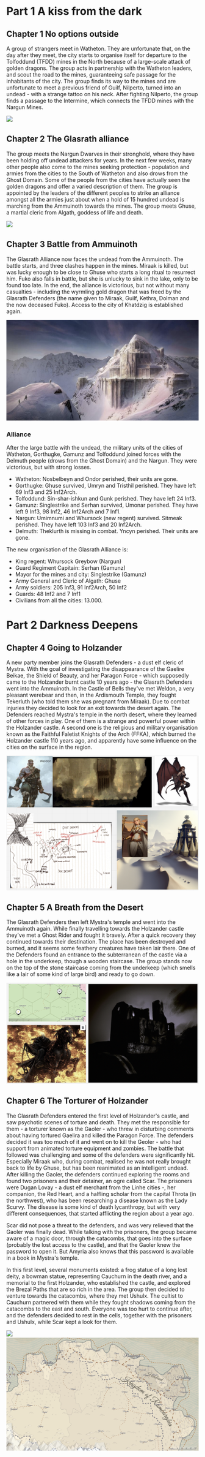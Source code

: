 # Part 1 A kiss from the dark

## Chapter 1 No options outside

A group of strangers meet in Watheton. They are unfortunate that, on the day after they meet, the city starts to organise itself for departure to the Tolfoddund (TFDD) mines in the North because of a large-scale attack of golden dragons. The group acts in partnership with the Watheton leaders, and scout the road to the mines, guaranteeing safe passage for the inhabitants of the city. The group finds its way to the mines and are unfortunate to meet a previous friend of Guilf, Nilperto, turned into an undead - with a strange tattoo on his neck. After fighting Nilperto, the group finds a passage to the Intermine, which connects the TFDD mines with the Nargun Mines.

![](_aux/Pasted%20image%2020230322230054.png)

## Chapter 2 The Glasrath alliance

The group meets the Nargun Dwarves in their stronghold, where they have been holding off undead attackers for years. In the next few weeks, many other people also come to the mines seeking protection - population and armies from the cities to the South of Watheton and also drows from the Ghost Domain. Some of the people from the cities have actually seen the golden dragons and offer a varied description of them. The group is appointed by the leaders of the different peoples to strike an alliance amongst all the armies just about when a hold of 15 hundred undead is marching from the Ammuinoth towards the mines. The group meets Ghuse, a martial cleric from Algath, goddess of life and death.

![](_aux/Pasted%20image%2020230322230143.png)

## Chapter 3 Battle from Ammuinoth

The Glasrath Alliance now faces the undead from the Ammuinoth. The battle starts, and three clashes happen in the mines. Miraak is killed, but was lucky enough to be close to Ghuse who starts a long ritual to resurrect him. Fuko also falls in battle, but she is unlucky to sink in the lake, only to be found too late. In the end, the alliance is victorious, but not without many casualties - including the wyrmling gold dragon that was freed by the Glasrath Defenders (the name given to Miraak, Guilf, Kethra, Dolman and the now deceased Fuko). Access to the city of Khatdzig is established again.

![](_aux/Pasted%20image%2020230322230543.png)


### Alliance

After the large battle with the undead, the military units of the cities of Watheton, Gorthugke, Gamunz and Tolfoddund joined forces with the Delmuth people (drows from the Ghost Domain) and the Nargun. They were victorious, but with strong losses.
- Watheton: Nosbelbeyn and Ondor perished, their units are gone.
- Gorthugke: Ghuse survived, Umryn and Tristhil perished. They have left 69 Inf3 and 25 Inf2Arch.
- Tolfoddund: Sin-shar-ishkun and Gunk perished. They have left 24 Inf3.
- Gamunz: Singlestrike and Serhan survived, Umonar perished. They have left 9 Inf3, 98 Inf2, 46 Inf2Arch and 7 Inf1.
- Nargun: Umimnumi and Whursock (new regent) survived. Sitmeak perished. They have left 103 Inf3 and 20 Inf2Arch.
- Delmuth: Theklurth is missing in combat. Yncyn perished. Their units are gone.

The new organisation of the Glasrath Alliance is:
- King regent: Whursock Greybow (Nargun)
- Guard Regiment Capitain: Serhan (Gamunz)
- Mayor for the mines and city: Singlestrike (Gamunz)
- Army General and Cleric of Algath: Ghuse
- Army soldiers: 205 Inf3, 91 Inf2Arch, 50 Inf2
- Guards: 48 Inf2 and 7 Inf1
- Civilians from all the cities: 13.000.

# Part 2 Darkness Deepens

## Chapter 4 Going to Holzander

A new party member joins the Glasrath Defenders - a dust elf cleric of Mystra. With the goal of investigating the disappearance of the Gaelire Beikae, the Shield of Beauty, and her Paragon Force - which supposedly came to the Holzander burnt castle 10 years ago - the Glasrath Defenders went into the Ammuinoth. In the Castle of Bells they've met Weldon, a very pleasant werebear and then, in the Ardismouth Temple, they fought Tekerluth (who told them she was pregnant from Miraak). Due to combat injuries they decided to look for an exit towards the desert again. The Defenders reached Mystra's temple in the north desert, where they learned of other forces in play. One of them is a strange and powerful power within the Holzander castle. A second one is the religious and military organisation known as the Faithful Faletist Knights of the Arch (FFKA), which burned the Holzander castle 110 years ago, and apparently have some influence on the cities on the surface in the region.

![](_aux/Pasted%20image%2020230322233511.png)

## Chapter 5 A Breath from the Desert

The Glasrath Defenders then left Mystra's temple and went into the Ammuinoth again. While finally travelling towards the Holzander castle they've met a Ghost Rider and fought it bravely. After a quick recovery they continued towards their destination. The place has been destroyed and burned, and it seems some feathery creatures have taken lair there. One of the Defenders found an entrance to the subterranean of the castle via a hole in the underkeep, though a wooden staircase. The group stands now on the top of the stone staircase coming from the underkeep (which smells like a lair of some kind of large bird) and ready to go down.

![](_aux/Pasted%20image%2020230323130242.png)

## Chapter 6 The Torturer of Holzander

The Glasrath Defenders entered the first level of Holzander's castle, and saw psychotic scenes of torture and death. They met the responsible for them - a torturer known as the Gaoler - who threw in disturbing comments about having tortured Gaelira and killed the Paragon Force. The defenders decided it was too much of it and went on to kill the Geoler - who had support from animated torture equipment and zombies. The battle that followed was challenging and some of the defenders were significantly hit. Especially Miraak who, during combat, realised he was not really brought back to life by Ghuse, but has been reanimated as an intelligent undead. After killing the Gaoler, the defenders continued exploring the rooms and found two prisoners and their detainer, an ogre called Scar. The prisoners were Dugan Lovay - a dust elf merchant from the Linhe cities -, her companion, the Red Heart, and a halfling scholar from the capital Throta (in the northwest), who has been researching a disease known as the Lady Scurvy. The disease is some kind of death lycanthropy, but with very different consequences, that started afflicting the region about a year ago.

Scar did not pose a threat to the defenders, and was very relieved that the Gaoler was finally dead. While talking with the prisoners, the group became aware of a magic door, through the catacombs, that goes into the surface (probably the lost access to the castle), and that the Gaoler knew the password to open it. But Amyria also knows that this password is available in a book in Mystra's temple.

In this first level, several monuments existed: a frog statue of a long lost deity, a bowman statue, representing Cauchurn in the death river, and a memorial to the first Holzander, who established the castle, and explored the Brezal Paths that are so rich in the area. The group then decided to venture towards the catacombs, where they met Ushulx. The cultist to Cauchurn partnered with them while they fought shadows coming from the catacombs to the east and south. Everyone was too hurt to continue after, and the defenders decided to rest in the cells, together with the prisoners and Ushulx, while Scar kept a look for them.

![](_aux/Pasted%20image%2020230323130336.png)
![](_aux/Pasted%20image%2020230323130144.png)
